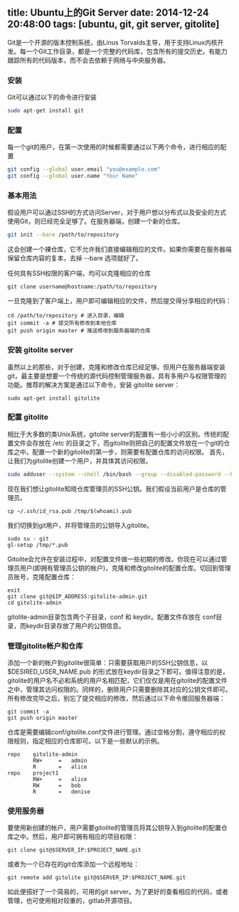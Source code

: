 title: Ubuntu上的Git Server
date: 2014-12-24 20:48:00
tags: [ubuntu, git, git server, gitolite]
---
Git是一个开源的版本控制系统，由Linus Torvalds主导，用于支持Linux内核开发。每一个Git工作目录，都是一个完整的代码库，包含所有的提交历史。有能力跟踪所有的代码版本，而不会去依赖于网络与中央服务器。

### 安装
Git可以通过以下的命令进行安装
```bash
sudo apt-get install git
```
### 配置
每一个git的用户，在第一次使用的时候都需要通过以下两个命令，进行相应的配置

```bash
git config --global user.email "you@example.com"
git config --global user.name "Your Name"
```

### 基本用法
假设用户可以通过SSH的方式访问Server，对于用户想以分布式以及安全的方式使用Git，则已经完全足够了。在服务器端，创建一个新的仓库。
```bash
git init --bare /path/to/repository
```
这会创建一个裸仓库，它不允许我们直接编辑相应的文件。如果你需要在服务器端保留仓库内容的复本，去掉 --bare 选项就好了。

任何具有SSH权限的客户端，均可以克隆相应的仓库
```
git clone username@hostname:/path/to/repository
```
一旦克隆到了客户端上，用户即可编辑相应的文件，然后提交得分享相应的代码：
```
cd /path/to/repository # 进入目录，编辑
git commit -a # 提交所有修改到本地仓库
git push origin master # 推送修改到服务器端的仓库
```

### 安装 gitolite server
虽然以上的那些，对于创建，克隆和修改仓库已经足够。但用户在服务器端安装git，最主要是想要一个传统的源代码控制管理服务器，具有多用户与权限管理的功能。推荐的解决方案是通过以下命令，安装 gitolite server：
```
sudo apt-get install gitolite
```

### 配置 gitolite
相比于大多数的类Unix系统，gitolite server的配置有一些小小的区别。传统的配置文件会存放在 /etc 的目录之下，而gitolite则把自己的配置文件放在一个git的仓库之中。配置一个新的gitolite的第一步，则需要有配置仓库的访问权限。
首先，让我们为gitolite创建一个用户，并具体其访问权限。
```bash
sudo adduser --system --shell /bin/bash --group --disabled-password --home /home/git git
```
现在我们想让gitolite知晓仓库管理员的SSH公钥。我们假设当前用户是仓库的管理员。
```
cp ~/.ssh/id_rsa.pub /tmp/$(whoami).pub
```
我们切换到git用户，并将管理员的公钥导入gitolite。
```
sudo su - git
gl-setup /tmp/*.pub
```

Gitolite会允许在安装过程中，对配置文件做一些初期的修改。你现在可以通过管理员用户(即拥有管理员公钥的帐户)，克隆和修改gitolite的配置仓库。切回到管理员账号，克隆配置仓库：
```
exit
git clone git@$IP_ADDRESS:gitolite-admin.git
cd gitolite-admin
```
gitolite-admin目录包含两个子目录，conf 和 keydir。配置文件存放在 conf目录，而keydir目录存放了用户的公钥信息。

### 管理gitolite帐户和仓库
添加一个新的帐户到gitolite很简单：只需要获取用户的SSH公钥信息，以$DESIRED_USER_NAME.pub 的形式放在keydir目录之下即可。值得注意的是，gitolite的用户名不必和系统的用户名相匹配，它们仅仅是用在gitolite的配置文件之中，管理其访问权限的。同样的，删除用户只需要删除其对应的公钥文件即可。所有修改完毕之后，别忘了提交相应的修改，然后通过以下命令推回服务器端：
```
git commit -a
git push origin master
```
仓库是需要编辑conf/gitolite.conf文件进行管理。通过空格分割，遵守相应的权限规则，指定相应的仓库即可。以下是一些默认的示例。

```
repo    gitolite-admin
        RW+     =   admin
        R       =   alice
repo    project1
        RW+     =   alice
        RW      =   bob
        R       =   denise
```

### 使用服务器
要使用新创建的帐户，用户需要gitolite的管理员将其公钥导入到gitolite的配置仓库之中。然后，用户即可拥有相应的项目权限：
```
git clone git@$SERVER_IP:$PROJECT_NAME.git
```

或者为一个已存在的git仓库添加一个远程地址：
```
git remote add gitolite git@$SERVER_IP:$PROJECT_NAME.git
```

如此便搭好了一个简易的，可用的git server。为了更好的查看相应的代码，或者管理，也可使用相对较重的，gitlab开源项目。